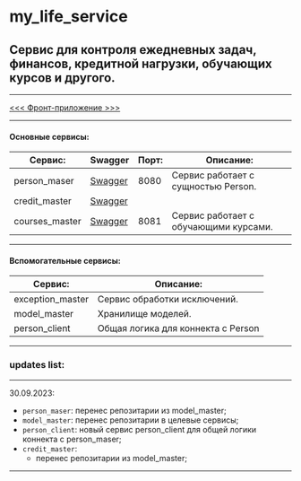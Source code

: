 # my_life_service
## Сервис для контроля ежедневных задач, финансов, кредитной нагрузки, обучающих курсов и другого.
***
[<<< Фронт-приложение >>>](https://github.com/ekip-s/my_life_service_front)
***
#### Основные сервисы:
| Сервис:        | Swagger                                                | Порт: | Описание:                             |
|----------------|--------------------------------------------------------|-------|---------------------------------------|
| person_maser   | [Swagger](http://localhost:8080/swagger-ui.html)       | 8080  | Сервис работает с сущностью Person.   |
| credit_master  | [Swagger]()                                            |       |                                       |
| courses_master | [Swagger](http://localhost:8081/swagger-ui/index.html) | 8081  | Сервис работает с обучающими курсами. |                                       |
***
#### Вспомогательные сервисы:
| Сервис:          | Описание:                             |
|------------------|---------------------------------------|
| exception_master | Сервис обработки исключений.          |
| model_master     | Хранилище моделей.                    |
| person_client    | Общая логика для коннекта с Person    |
***
### updates list:

***
30.09.2023:
 - `person_maser`: перенес репозитарии из model_master; 
 - `model_master`: перенес репозитарии в целевые сервисы; 
 - `person_client`: новый сервис person_client для общей логики коннекта с person_maser; 
 - `credit_master`:
    - перенес репозитарии из model_master; 
***
